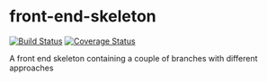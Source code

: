 front-end-skeleton
==================

[![Build Status](https://img.shields.io/circleci/project/nathanmarks/front-end-skeleton/master.svg?style=flat-square)](https://circleci.com/gh/nathanmarks/front-end-skeleton)
[![Coverage Status](https://img.shields.io/coveralls/nathanmarks/front-end-skeleton/master.svg?style=flat-square)](https://coveralls.io/github/nathanmarks/front-end-skeleton)

A front end skeleton containing a couple of branches with different approaches
